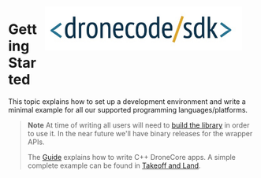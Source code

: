 <div style="float:right; padding:10px; margin-right:20px;"><a href="https://www.dronecode.org/sdk/"><img src="../../assets/site/sdk_logo_full.jpg" title="Dronecode SDK Logo" width="400px"/></a></div>

# Getting Started

This topic explains how to set up a development environment and write a minimal example for all our supported programming languages/platforms.

> **Note** At time of writing all users will need to [build the library](../contributing/build.md) in order to use it. In the near future we'll have binary releases for the wrapper APIs.  
>
> The [Guide](../guide/README.md) explains how to write C++ DroneCore apps. A simple complete example can be found in [Takeoff and Land](../examples/takeoff_and_land.md).
